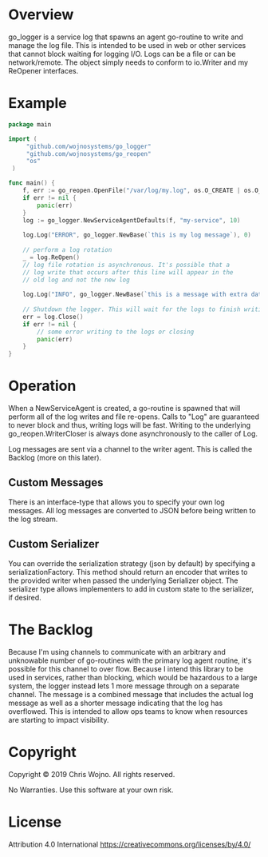 # Overview

go_logger is a service log that spawns an agent go-routine to write and manage the log file. This is intended to be used in web or other services that cannot block waiting for logging I/O. Logs can be a file or can be network/remote. The object simply needs to conform to io.Writer and my ReOpener interfaces.

# Example

```go
package main

import (	
     "github.com/wojnosystems/go_logger"
     "github.com/wojnosystems/go_reopen"
     "os"
 )

func main() {
	f, err := go_reopen.OpenFile("/var/log/my.log", os.O_CREATE | os.O_APPEND | os.O_WRONLY, 0600)
    if err != nil {
        panic(err)	 
	}
	log := go_logger.NewServiceAgentDefaults(f, "my-service", 10)
	
	log.Log("ERROR", go_logger.NewBase(`this is my log message`), 0)
	
	// perform a log rotation
	_ = log.ReOpen()
	// log file rotation is asynchronous. It's possible that a 
	// log write that occurs after this line will appear in the 
	// old log and not the new log
	
	log.Log("INFO", go_logger.NewBase(`this is a message with extra data`).StreamData("extra_data", "my data. Accepts interface{}, so you can pass whatever you want into this"), 0)
	
	// Shutdown the logger. This will wait for the logs to finish writing
	err = log.Close()
	if err != nil {
		// some error writing to the logs or closing
		panic(err)
	}
}
```

# Operation

When a NewServiceAgent is created, a go-routine is spawned that will perform all of the log writes and file re-opens. Calls to "Log" are guaranteed to never block and thus, writing logs will be fast. Writing to the underlying go_reopen.WriterCloser is always done asynchronously to the caller of Log.

Log messages are sent via a channel to the writer agent. This is called the Backlog (more on this later).

## Custom Messages

There is an interface-type that allows you to specify your own log messages. All log messages are converted to JSON before being written to the log stream.

## Custom Serializer

You can override the serialization strategy (json by default) by specifying a serializationFactory. This method should return an encoder that writes to the provided writer when passed the underlying Serializer object. The serializer type allows implementers to add in custom state to the serializer, if desired.

# The Backlog

Because I'm using channels to communicate with an arbitrary and unknowable number of go-routines with the primary log agent routine, it's possible for this channel to over flow. Because I intend this library to be used in services, rather than blocking, which would be hazardous to a large system, the logger instead lets 1 more message through on a separate channel. The message is a combined message that includes the actual log message as well as a shorter message indicating that the log has overflowed. This is intended to allow ops teams to know when resources are starting to impact visibility.

# Copyright

Copyright © 2019 Chris Wojno. All rights reserved.

No Warranties. Use this software at your own risk.

# License

Attribution 4.0 International https://creativecommons.org/licenses/by/4.0/